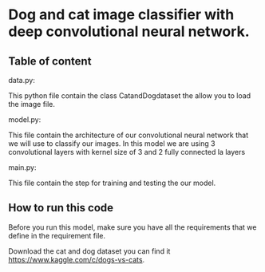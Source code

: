 # Dog and cat image classifier with deep convolutional neural network.

## Table of content 

data.py: 

This python file contain the class CatandDogdataset the allow you to load the image file.

model.py: 

This file contain the architecture of our convolutional neural network that we will use to classify our images.
In this model we are using 3 convolutional layers with kernel size of 3 and 2 fully connected la layers

main.py: 

This file contain the step for training and testing the our model.





## How to run this code
 
Before you run this model, make sure you have all the requirements that we define in the requirement file.

Download the cat and dog dataset you can find it https://www.kaggle.com/c/dogs-vs-cats.  




